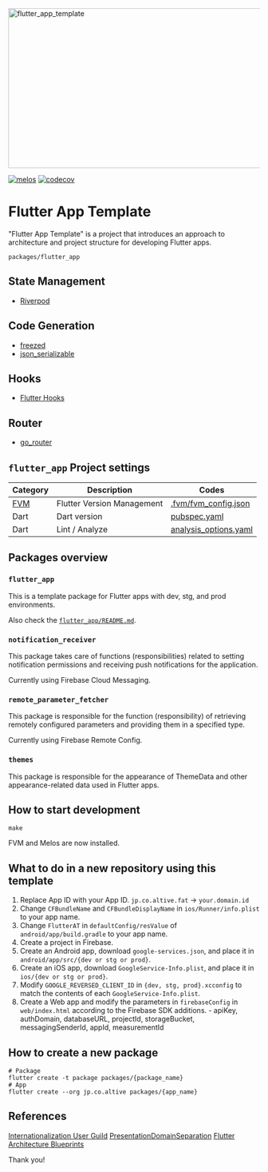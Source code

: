 <img src="https://socialify.git.ci/altive/flutter_app_template/image?description=1&font=Inter&issues=1&owner=1&pattern=Floating%20Cogs&pulls=1&stargazers=1&theme=Dark" alt="flutter_app_template" width="640" height="320" />

[![melos](https://img.shields.io/badge/maintained%20with-melos-f700ff.svg?style=flat-square)](https://github.com/invertase/melos)
[![codecov](https://codecov.io/gh/altive/flutter_app_template/branch/main/graph/badge.svg?token=NUHMSLBULE)](https://codecov.io/gh/altive/flutter_app_template)

# Flutter App Template

"Flutter App Template" is a project that introduces an approach to architecture and project structure for developing Flutter apps.

`packages/flutter_app`

## State Management
- [Riverpod](https://riverpod.dev/)

## Code Generation
- [freezed](https://pub.dev/packages/freezed)
- [json_serializable](https://pub.dev/packages/json_serializable)

## Hooks
- [Flutter Hooks](https://pub.dev/packages/flutter_hooks)

## Router
- [go_router](https://pub.dev/packages/go_router)

## `flutter_app` Project settings
|Category|Description|Codes|
|---|---|---|
| [FVM](https://github.com/leoafarias/fvm) | Flutter Version Management | [.fvm/fvm_config.json](/.fvm/fvm_config.json) |
| Dart | Dart version | [pubspec.yaml](/packages/flutter_app/pubspec.yaml) |
| Dart | Lint / Analyze | [analysis_options.yaml](/packages/flutter_app/analysis_options.yaml) |

## Packages overview

### `flutter_app`

This is a template package for Flutter apps with dev, stg, and prod environments.

Also check the [`flutter_app/README.md`](/packages/flutter_app/README.md).

### `notification_receiver`

This package takes care of functions (responsibilities) related to setting notification permissions and receiving push notifications for the application.

Currently using Firebase Cloud Messaging.

### `remote_parameter_fetcher`

This package is responsible for the function (responsibility) of retrieving remotely configured parameters and providing them in a specified type.

Currently using Firebase Remote Config.

### `themes`

This package is responsible for the appearance of ThemeData and other appearance-related data used in Flutter apps.

## How to start development

```shell
make
```

FVM and Melos are now installed.

## What to do in a new repository using this template
1. Replace App ID with your App ID.
  `jp.co.altive.fat` -> `your.domain.id`
1. Change `CFBundleName` and `CFBundleDisplayName` in `ios/Runner/info.plist` to your app name.
1. Change `FlutterAT` in `defaultConfig/resValue` of `android/app/build.gradle` to your app name.
1. Create a project in Firebase.
  1. Create an Android app, download `google-services.json`, and place it in `android/app/src/{dev or stg or prod}`.
  1. Create an iOS app, download `GoogleService-Info.plist`, and place it in `ios/{dev or stg or prod}`.
  1. Modify `GOOGLE_REVERSED_CLIENT_ID` in `{dev, stg, prod}.xcconfig` to match the contents of each `GoogleService-Info.plist`.
  1. Create a Web app and modify the parameters in `firebaseConfig` in `web/index.html` according to the Firebase SDK additions.
    - apiKey, authDomain, databaseURL, projectId, storageBucket, messagingSenderId, appId, measurementId
    
## How to create a new package

```shell
# Package
flutter create -t package packages/{package_name}
# App
flutter create --org jp.co.altive packages/{app_name}
```

## References
[Internationalization User Guild](https://docs.google.com/document/d/10e0saTfAv32OZLRmONy866vnaw0I2jwL8zukykpgWBc/)
[PresentationDomainSeparation](https://martinfowler.com/bliki/PresentationDomainSeparation.html)
[Flutter Architecture Blueprints](https://github.com/wasabeef/flutter-architecture-blueprints)

Thank you!
